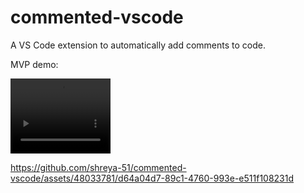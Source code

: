 # commented-vscode

A VS Code extension to automatically add comments to code.

MVP demo:

<video width="160" height="120" controls>
  <source src="https://github.com/shreya-51/commented-vscode/assets/48033781/d64a04d7-89c1-4760-993e-e511f108231d" type="video/mp4">
Your browser does not support the video tag.
</video>

https://github.com/shreya-51/commented-vscode/assets/48033781/d64a04d7-89c1-4760-993e-e511f108231d
